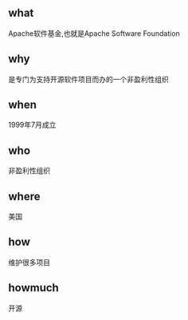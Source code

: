 ## what
Apache软件基金,也就是Apache Software Foundation
## why
是专门为支持开源软件项目而办的一个非盈利性组织
## when
1999年7月成立
## who
非盈利性组织
## where
美国
## how
维护很多项目
## howmuch
开源


        